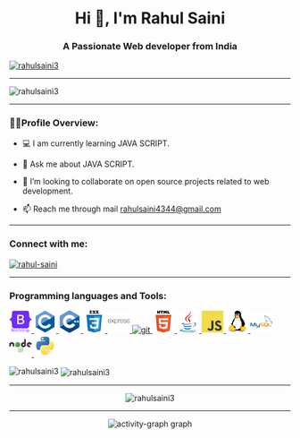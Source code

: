 <!-- my name-->

<h1 align="center">Hi 👋, I'm Rahul Saini </h1></p>

<!--Passionate about-->

<h3 align="center">A Passionate Web developer from India</h3>

<!--Trophy-->
<p align="left">
  <a href="https://github.com/ryo-ma/github-profile-trophy">
    <img src="https://github-profile-trophy.vercel.app/?username=rahulsaini3&theme=gruvbox&no-frame=true&bg_color=f5b7b1&title_color=87ceeb" alt="rahulsaini3" />
  </a>
</p>

<!--Profile views-->
----
<p align="left">  <img src="https://komarev.com/ghpvc/?username=rahulsaini3&label=Profile%20Views&color=0e75b6&style=flat" alt="rahulsaini3" </p>

----
  
<!-- 🧑‍💻Profile Overview -->
  
<h3> 🧑‍💻Profile Overview: </h3>

 - 💻 I am currently learning JAVA SCRIPT. 

 - 💬 Ask me about JAVA SCRIPT. 

 - 👯 I’m looking to collaborate on open source projects related to web development.

 - 📫 Reach me through mail rahulsaini4344@gmail.com
 
-----


<!--stay connected with me-->

<h3 align="left">Connect with me:</h3>
<p align="left">
<a href="https://www.linkedin.com/in/rahul-saini-829426293/?originalSubdomain=in" target="blank"><img align="center" src="https://raw.githubusercontent.com/rahuldkjain/github-profile-readme-generator/master/src/images/icons/Social/linked-in-alt.svg" alt="rahul-saini" height="30" width="40" /></a>
</p>

<!--programming languages and tools-->
----
<h3 align="left">Programming languages and Tools:</h3>
<p align="left"> <a href="https://getbootstrap.com" target="_blank" rel="noreferrer"> <img src="https://raw.githubusercontent.com/devicons/devicon/master/icons/bootstrap/bootstrap-plain-wordmark.svg" alt="bootstrap" width="40" height="40"/> </a> <a href="https://www.cprogramming.com/" target="_blank" rel="noreferrer"> <img src="https://raw.githubusercontent.com/devicons/devicon/master/icons/c/c-original.svg" alt="c" width="40" height="40"/> </a> <a href="https://www.w3schools.com/cpp/" target="_blank" rel="noreferrer"> <img src="https://raw.githubusercontent.com/devicons/devicon/master/icons/cplusplus/cplusplus-original.svg" alt="cplusplus" width="40" height="40"/> </a> <a href="https://www.w3schools.com/css/" target="_blank" rel="noreferrer"> <img src="https://raw.githubusercontent.com/devicons/devicon/master/icons/css3/css3-original-wordmark.svg" alt="css3" width="40" height="40"/> </a> <a href="https://expressjs.com" target="_blank" rel="noreferrer"> <img src="https://raw.githubusercontent.com/devicons/devicon/master/icons/express/express-original-wordmark.svg" alt="express" width="40" height="40"/> </a> <a href="https://git-scm.com/" target="_blank" rel="noreferrer"> <img src="https://www.vectorlogo.zone/logos/git-scm/git-scm-icon.svg" alt="git" width="40" height="40"/> </a> <a href="https://www.w3.org/html/" target="_blank" rel="noreferrer"> <img src="https://raw.githubusercontent.com/devicons/devicon/master/icons/html5/html5-original-wordmark.svg" alt="html5" width="40" height="40"/> </a> <a href="https://www.java.com" target="_blank" rel="noreferrer"> <img src="https://raw.githubusercontent.com/devicons/devicon/master/icons/java/java-original.svg" alt="java" width="40" height="40"/> </a> <a href="https://developer.mozilla.org/en-US/docs/Web/JavaScript" target="_blank" rel="noreferrer"> <img src="https://raw.githubusercontent.com/devicons/devicon/master/icons/javascript/javascript-original.svg" alt="javascript" width="40" height="40"/> </a> <a href="https://www.linux.org/" target="_blank" rel="noreferrer"> <img src="https://raw.githubusercontent.com/devicons/devicon/master/icons/linux/linux-original.svg" alt="linux" width="40" height="40"/> </a> <a href="https://www.mysql.com/" target="_blank" rel="noreferrer"> <img src="https://raw.githubusercontent.com/devicons/devicon/master/icons/mysql/mysql-original-wordmark.svg" alt="mysql" width="40" height="40"/> </a> <a href="https://nodejs.org" target="_blank" rel="noreferrer"> <img src="https://raw.githubusercontent.com/devicons/devicon/master/icons/nodejs/nodejs-original-wordmark.svg" alt="nodejs" width="40" height="40"/> </a> <a href="https://www.python.org" target="_blank" rel="noreferrer"> <img src="https://raw.githubusercontent.com/devicons/devicon/master/icons/python/python-original.svg" alt="python" width="40" height="40"/> </a> </p>

<!-- most used languages-->

<p><img align="left" src="https://github-readme-stats.vercel.app/api/top-langs?username=rahulsaini3&show_icons=true&locale=en&layout=compact&bg_color=0d1117&text_color=ffffff&title_color=00ffea&icon_color=00ffea" alt="rahulsaini3" /></p>


<!--github stats-->

<p>&nbsp;<img align="center" src="https://github-readme-stats.vercel.app/api?username=rahulsaini3&show_icons=true&locale=en&bg_color=0d1117&text_color=ffffff&title_color=00ffea&icon_color=00ffea" alt="rahulsaini3" /></p>

<!--Github streak-->
----
<p align="center"> 
  <img src="https://github-readme-streak-stats.herokuapp.com/?user=rahulsaini3&theme=dark&background=0d1117&stroke=ffffff&ring=00ffea&fire=00ffea&currStreakLabel=00ffea" alt="rahulsaini3" />
</p>

<!--Contribution Graph-->

----
<div align="center">
  <img src="https://github-readme-activity-graph.vercel.app/graph?username=rahulsaini3&radius=16&theme=react-dark&bg_color=0d1117&color=00e6e6&line=00e6e6&point=00e6e6&area=true&area_color=00e6e6&order=5" height="300" alt="activity-graph graph" />
</div>





<!--END-->


                                                                        

